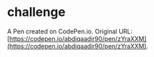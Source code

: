 # challenge

A Pen created on CodePen.io. Original URL: [https://codepen.io/abdiqaadir90/pen/zYraXXM](https://codepen.io/abdiqaadir90/pen/zYraXXM).


